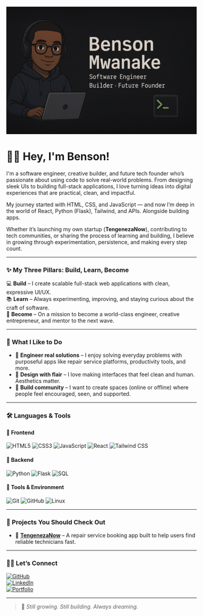 ![GitHub Banner](./banner.png)

# 👋🏾 Hey, I'm Benson!
I'm a software engineer, creative builder, and future tech founder who’s passionate about using code to solve real-world problems. From designing sleek UIs to building full-stack applications, I love turning ideas into digital experiences that are practical, clean, and impactful.

My journey started with HTML, CSS, and JavaScript — and now I’m deep in the world of React, Python (Flask), Tailwind, and APIs. Alongside building apps.

Whether it’s launching my own startup (**TengenezaNow**), contributing to tech communities, or sharing the process of learning and building, I believe in growing through experimentation, persistence, and making every step count.

---

### ✨ My Three Pillars: Build, Learn, Become

💻 **Build** – I create scalable full-stack web applications with clean, expressive UI/UX.  
📚 **Learn** – Always experimenting, improving, and staying curious about the craft of software.  
🚀 **Become** – On a mission to become a world-class engineer, creative entrepreneur, and mentor to the next wave.

---

### 💫 What I Like to Do

- 🔧 **Engineer real solutions** – I enjoy solving everyday problems with purposeful apps like repair service platforms, productivity tools, and more.  
- 🎨 **Design with flair** – I love making interfaces that feel clean and human. Aesthetics matter.  
- 🧠 **Build community** – I want to create spaces (online or offline) where people feel encouraged, seen, and supported.

---

### 🛠️ Languages & Tools

#### 🧩 Frontend
<p align="left">
  <img src="https://cdn.jsdelivr.net/gh/devicons/devicon/icons/html5/html5-original.svg" alt="HTML5" width="40" height="40"/>
  <img src="https://cdn.jsdelivr.net/gh/devicons/devicon/icons/css3/css3-original.svg" alt="CSS3" width="40" height="40"/>
  <img src="https://cdn.jsdelivr.net/gh/devicons/devicon/icons/javascript/javascript-original.svg" alt="JavaScript" width="40" height="40"/>
  <img src="https://cdn.jsdelivr.net/gh/devicons/devicon/icons/react/react-original.svg" alt="React" width="40" height="40"/>
  <img src="https://img.icons8.com/?size=100&id=4PiNHtUJVbLs&format=png&color=000000" alt="Tailwind CSS" width="40" height="40"/>

</p>

#### 🧠 Backend
<p align="left">
  <img src="https://cdn.jsdelivr.net/gh/devicons/devicon/icons/python/python-original.svg" alt="Python" width="40" height="40"/>
  <img src="https://cdn.jsdelivr.net/gh/devicons/devicon/icons/flask/flask-original.svg" alt="Flask" width="40" height="40"/>
  <img src="https://cdn.jsdelivr.net/gh/devicons/devicon/icons/mysql/mysql-original.svg" alt="SQL" width="40" height="40"/>
</p>

#### 🧰 Tools & Environment
<p align="left">
  <img src="https://cdn.jsdelivr.net/gh/devicons/devicon/icons/git/git-original.svg" alt="Git" width="40" height="40"/>
  <img src="https://cdn.jsdelivr.net/gh/devicons/devicon/icons/github/github-original.svg" alt="GitHub" width="40" height="40"/>
  <img src="https://cdn.jsdelivr.net/gh/devicons/devicon/icons/linux/linux-original.svg" alt="Linux" width="40" height="40"/>
</p>

---

### 📌 Projects You Should Check Out

- 🔧 [**TengenezaNow**](#) – A repair service booking app built to help users find reliable technicians fast.

---

### 🤝🏾 Let’s Connect

[![GitHub](https://img.shields.io/badge/GitHub-000?logo=github&logoColor=white)](https://github.com/Benson-Mwanake)  
[![LinkedIn](https://img.shields.io/badge/LinkedIn-0077B5?logo=linkedin&logoColor=white)](https://www.linkedin.com/in/yourprofile)  
[![Portfolio](https://img.shields.io/badge/Portfolio-222?logo=vercel&logoColor=white)](https://yourportfolio.com) 

---

> 🌱 *Still growing. Still building. Always dreaming.*
